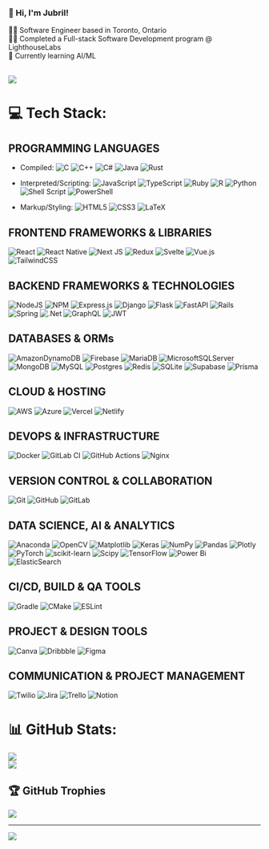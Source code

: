 
### 👋 Hi, I'm Jubril!
👨‍💻 Software Engineer based in Toronto, Ontario<br/>
👨‍🎓 Completed a Full-stack Software Development program @ LighthouseLabs <br/>
💭 Currently learning AI/ML <br/>
 <br/>


<!-- GitHub stats from: https://github.com/anuraghazra/github-readme-stats -->
![](https://github-readme-stats.vercel.app/api?username=jbelloRepo&theme=radical&hide_border=false&include_all_commits=true&count_private=true)<br/>

# 💻 Tech Stack:
PROGRAMMING LANGUAGES
---------------------
- Compiled:
  ![C](https://img.shields.io/badge/c-%2300599C.svg?style=flat-square&logo=c&logoColor=white)
  ![C++](https://img.shields.io/badge/c++-%2300599C.svg?style=flat-square&logo=c%2B%2B&logoColor=white)
  ![C#](https://img.shields.io/badge/c%23-%23239120.svg?style=flat-square&logo=csharp&logoColor=white)
  ![Java](https://img.shields.io/badge/java-%23ED8B00.svg?style=flat-square&logo=openjdk&logoColor=white)
  ![Rust](https://img.shields.io/badge/rust-%23000000.svg?style=flat-square&logo=rust&logoColor=white)

- Interpreted/Scripting:
  ![JavaScript](https://img.shields.io/badge/javascript-%23323330.svg?style=flat-square&logo=javascript&logoColor=%23F7DF1E)
  ![TypeScript](https://img.shields.io/badge/typescript-%23007ACC.svg?style=flat-square&logo=typescript&logoColor=white)
  ![Ruby](https://img.shields.io/badge/ruby-%23CC342D.svg?style=flat-square&logo=ruby&logoColor=white)
  ![R](https://img.shields.io/badge/r-%23276DC3.svg?style=flat-square&logo=r&logoColor=white)
  ![Python](https://img.shields.io/badge/python-3670A0?style=flat-square&logo=python&logoColor=ffdd54)
  ![Shell Script](https://img.shields.io/badge/shell_script-%23121011.svg?style=flat-square&logo=gnu-bash&logoColor=white)
  ![PowerShell](https://img.shields.io/badge/PowerShell-%235391FE.svg?style=flat-square&logo=powershell&logoColor=white)

- Markup/Styling:
  ![HTML5](https://img.shields.io/badge/html5-%23E34F26.svg?style=flat-square&logo=html5&logoColor=white)
  ![CSS3](https://img.shields.io/badge/css3-%231572B6.svg?style=flat-square&logo=css3&logoColor=white)
  ![LaTeX](https://img.shields.io/badge/latex-%23008080.svg?style=flat-square&logo=latex&logoColor=white)


FRONTEND FRAMEWORKS & LIBRARIES
-------------------------------
![React](https://img.shields.io/badge/react-%2320232a.svg?style=flat-square&logo=react&logoColor=%2361DAFB)
![React Native](https://img.shields.io/badge/react_native-%2320232a.svg?style=flat-square&logo=react&logoColor=%2361DAFB)
![Next JS](https://img.shields.io/badge/Next-black?style=flat-square&logo=next.js&logoColor=white)
![Redux](https://img.shields.io/badge/redux-%23593d88.svg?style=flat-square&logo=redux&logoColor=white)
![Svelte](https://img.shields.io/badge/svelte-%23f1413d.svg?style=flat-square&logo=svelte&logoColor=white)
![Vue.js](https://img.shields.io/badge/vue.js-%2335495e.svg?style=flat-square&logo=vuedotjs&logoColor=%234FC08D)
![TailwindCSS](https://img.shields.io/badge/tailwindcss-%2338B2AC.svg?style=flat-square&logo=tailwind-css&logoColor=white)


BACKEND FRAMEWORKS & TECHNOLOGIES
---------------------------------
![NodeJS](https://img.shields.io/badge/node.js-6DA55F?style=flat-square&logo=node.js&logoColor=white)
![NPM](https://img.shields.io/badge/NPM-%23CB3837.svg?style=flat-square&logo=npm&logoColor=white)
![Express.js](https://img.shields.io/badge/express.js-%23404d59.svg?style=flat-square&logo=express&logoColor=%2361DAFB)
![Django](https://img.shields.io/badge/django-%23092E20.svg?style=flat-square&logo=django&logoColor=white)
![Flask](https://img.shields.io/badge/flask-%23000.svg?style=flat-square&logo=flask&logoColor=white)
![FastAPI](https://img.shields.io/badge/FastAPI-005571?style=flat-square&logo=fastapi)
![Rails](https://img.shields.io/badge/rails-%23CC0000.svg?style=flat-square&logo=ruby-on-rails&logoColor=white)
![Spring](https://img.shields.io/badge/spring-%236DB33F.svg?style=flat-square&logo=spring&logoColor=white)
![.Net](https://img.shields.io/badge/.NET-5C2D91?style=flat-square&logo=.net&logoColor=white)
![GraphQL](https://img.shields.io/badge/-GraphQL-E10098?style=flat-square&logo=graphql&logoColor=white)
![JWT](https://img.shields.io/badge/JWT-black?style=flat-square&logo=JSON%20web%20tokens)


DATABASES & ORMs
----------------
![AmazonDynamoDB](https://img.shields.io/badge/Amazon%20DynamoDB-4053D6?style=flat-square&logo=Amazon%20DynamoDB&logoColor=white)
![Firebase](https://img.shields.io/badge/firebase-a08021?style=flat-square&logo=firebase&logoColor=ffcd34)
![MariaDB](https://img.shields.io/badge/MariaDB-003545?style=flat-square&logo=mariadb&logoColor=white)
![MicrosoftSQLServer](https://img.shields.io/badge/Microsoft%20SQL%20Server-CC2927?style=flat-square&logo=microsoft%20sql%20server&logoColor=white)
![MongoDB](https://img.shields.io/badge/MongoDB-%234ea94b.svg?style=flat-square&logo=mongodb&logoColor=white)
![MySQL](https://img.shields.io/badge/mysql-4479A1.svg?style=flat-square&logo=mysql&logoColor=white)
![Postgres](https://img.shields.io/badge/postgres-%23316192.svg?style=flat-square&logo=postgresql&logoColor=white)
![Redis](https://img.shields.io/badge/redis-%23DD0031.svg?style=flat-square&logo=redis&logoColor=white)
![SQLite](https://img.shields.io/badge/sqlite-%2307405e.svg?style=flat-square&logo=sqlite&logoColor=white)
![Supabase](https://img.shields.io/badge/Supabase-3ECF8E?style=flat-square&logo=supabase&logoColor=white)
![Prisma](https://img.shields.io/badge/Prisma-3982CE?style=flat-square&logo=Prisma&logoColor=white)


CLOUD & HOSTING
---------------
![AWS](https://img.shields.io/badge/AWS-%23FF9900.svg?style=flat-square&logo=amazon-aws&logoColor=white)
![Azure](https://img.shields.io/badge/azure-%230072C6.svg?style=flat-square&logo=microsoftazure&logoColor=white)
![Vercel](https://img.shields.io/badge/vercel-%23000000.svg?style=flat-square&logo=vercel&logoColor=white)
![Netlify](https://img.shields.io/badge/netlify-%23000000.svg?style=flat-square&logo=netlify&logoColor=#00C7B7)


DEVOPS & INFRASTRUCTURE
-----------------------
![Docker](https://img.shields.io/badge/docker-%230db7ed.svg?style=flat-square&logo=docker&logoColor=white)
![GitLab CI](https://img.shields.io/badge/gitlab%20CI-%23181717.svg?style=flat-square&logo=gitlab&logoColor=white)
![GitHub Actions](https://img.shields.io/badge/github%20actions-%232671E5.svg?style=flat-square&logo=githubactions&logoColor=white)
![Nginx](https://img.shields.io/badge/nginx-%23009639.svg?style=flat-square&logo=nginx&logoColor=white)


VERSION CONTROL & COLLABORATION
-------------------------------
![Git](https://img.shields.io/badge/git-%23F05033.svg?style=flat-square&logo=git&logoColor=white)
![GitHub](https://img.shields.io/badge/github-%23121011.svg?style=flat-square&logo=github&logoColor=white)
![GitLab](https://img.shields.io/badge/gitlab-%23181717.svg?style=flat-square&logo=gitlab&logoColor=white)


DATA SCIENCE, AI & ANALYTICS
----------------------------
![Anaconda](https://img.shields.io/badge/Anaconda-%2344A833.svg?style=flat-square&logo=anaconda&logoColor=white)
![OpenCV](https://img.shields.io/badge/opencv-%23white.svg?style=flat-square&logo=opencv&logoColor=white)
![Matplotlib](https://img.shields.io/badge/Matplotlib-%23ffffff.svg?style=flat-square&logo=Matplotlib&logoColor=black)
![Keras](https://img.shields.io/badge/Keras-%23D00000.svg?style=flat-square&logo=Keras&logoColor=white)
![NumPy](https://img.shields.io/badge/numpy-%23013243.svg?style=flat-square&logo=numpy&logoColor=white)
![Pandas](https://img.shields.io/badge/pandas-%23150458.svg?style=flat-square&logo=pandas&logoColor=white)
![Plotly](https://img.shields.io/badge/Plotly-%233F4F75.svg?style=flat-square&logo=plotly&logoColor=white)
![PyTorch](https://img.shields.io/badge/PyTorch-%23EE4C2C.svg?style=flat-square&logo=PyTorch&logoColor=white)
![scikit-learn](https://img.shields.io/badge/scikit--learn-%23F7931E.svg?style=flat-square&logo=scikit-learn&logoColor=white)
![Scipy](https://img.shields.io/badge/SciPy-%230C55A5.svg?style=flat-square&logo=scipy&logoColor=%white)
![TensorFlow](https://img.shields.io/badge/TensorFlow-%23FF6F00.svg?style=flat-square&logo=TensorFlow&logoColor=white)
![Power Bi](https://img.shields.io/badge/power_bi-F2C811?style=flat-square&logo=powerbi&logoColor=black)
![ElasticSearch](https://img.shields.io/badge/-ElasticSearch-005571?style=flat-square&logo=elasticsearch)


CI/CD, BUILD & QA TOOLS
-----------------------
![Gradle](https://img.shields.io/badge/Gradle-02303A.svg?style=flat-square&logo=Gradle&logoColor=white)
![CMake](https://img.shields.io/badge/CMake-%23008FBA.svg?style=flat-square&logo=cmake&logoColor=white)
![ESLint](https://img.shields.io/badge/ESLint-4B3263?style=flat-square&logo=eslint&logoColor=white)


PROJECT & DESIGN TOOLS
----------------------
![Canva](https://img.shields.io/badge/Canva-%2300C4CC.svg?style=flat-square&logo=Canva&logoColor=white)
![Dribbble](https://img.shields.io/badge/Dribbble-EA4C89?style=flat-square&logo=dribbble&logoColor=white)
![Figma](https://img.shields.io/badge/figma-%23F24E1E.svg?style=flat-square&logo=figma&logoColor=white)


COMMUNICATION & PROJECT MANAGEMENT
----------------------------------
![Twilio](https://img.shields.io/badge/Twilio-F22F46?style=flat-square&logo=Twilio&logoColor=white)
![Jira](https://img.shields.io/badge/jira-%230A0FFF.svg?style=flat-square&logo=jira&logoColor=white)
![Trello](https://img.shields.io/badge/Trello-%23026AA7.svg?style=flat-square&logo=Trello&logoColor=white)
![Notion](https://img.shields.io/badge/Notion-%23000000.svg?style=flat-square&logo=notion&logoColor=white)




# 📊 GitHub Stats:
<!-- ![](https://github-readme-stats.vercel.app/api?username=jbelloRepo&theme=gruvbox_light&hide_border=false&include_all_commits=true&count_private=true)<br/> -->
![](https://github-readme-streak-stats.herokuapp.com/?user=jbelloRepo&theme=gruvbox_light&hide_border=false)<br/>
![](https://github-readme-stats.vercel.app/api/top-langs/?username=jbelloRepo&theme=gruvbox_light&hide_border=false&include_all_commits=true&count_private=true&layout=compact)

## 🏆 GitHub Trophies
![](https://github-profile-trophy.vercel.app/?username=jbelloRepo&theme=gruvbox_light&no-frame=false&no-bg=false&margin-w=4)

---
[![](https://visitcount.itsvg.in/api?id=jbelloRepo&icon=6&color=0)](https://visitcount.itsvg.in)

<!-- Proudly created with GPRM ( https://gprm.itsvg.in ) -->
